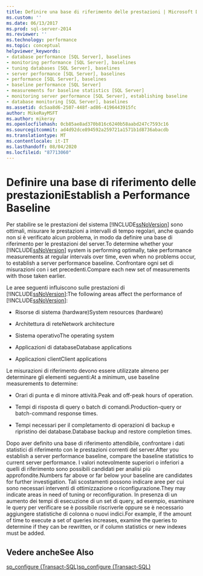 ```yaml
---
title: Definire una base di riferimento delle prestazioni | Microsoft Docs
ms.custom: ''
ms.date: 06/13/2017
ms.prod: sql-server-2014
ms.reviewer: ''
ms.technology: performance
ms.topic: conceptual
helpviewer_keywords:
- database performance [SQL Server], baselines
- monitoring performance [SQL Server], baselines
- tuning databases [SQL Server], baselines
- server performance [SQL Server], baselines
- performance [SQL Server], baselines
- baseline performance [SQL Server]
- measurements for baseline statistics [SQL Server]
- monitoring server performance [SQL Server], establishing baseline
- database monitoring [SQL Server], baselines
ms.assetid: dc5aa8d6-2507-448f-ad86-4196443915fc
author: MikeRayMSFT
ms.author: mikeray
ms.openlocfilehash: 0cb85ae8ad370b816c6240b58aabd247c7593c16
ms.sourcegitcommit: ad4d92dce894592a259721a1571b1d8736abacdb
ms.translationtype: MT
ms.contentlocale: it-IT
ms.lasthandoff: 08/04/2020
ms.locfileid: "87713060"
---
```

# <a name="establish-a-performance-baseline"></a><span data-ttu-id="b7327-102">Definire una base di riferimento delle prestazioni</span><span class="sxs-lookup"><span data-stu-id="b7327-102">Establish a Performance Baseline</span></span>
  <span data-ttu-id="b7327-103">Per stabilire se le prestazioni del sistema [!INCLUDE[ssNoVersion](../../includes/ssnoversion-md.md)] sono ottimali, misurare le prestazioni a intervalli di tempo regolari, anche quando non si è verificato alcun problema, in modo da definire una base di riferimento per le prestazioni del server.</span><span class="sxs-lookup"><span data-stu-id="b7327-103">To determine whether your [!INCLUDE[ssNoVersion](../../includes/ssnoversion-md.md)] system is performing optimally, take performance measurements at regular intervals over time, even when no problems occur, to establish a server performance baseline.</span></span> <span data-ttu-id="b7327-104">Confrontare ogni set di misurazioni con i set precedenti.</span><span class="sxs-lookup"><span data-stu-id="b7327-104">Compare each new set of measurements with those taken earlier.</span></span>  
  
 <span data-ttu-id="b7327-105">Le aree seguenti influiscono sulle prestazioni di [!INCLUDE[ssNoVersion](../../includes/ssnoversion-md.md)]:</span><span class="sxs-lookup"><span data-stu-id="b7327-105">The following areas affect the performance of [!INCLUDE[ssNoVersion](../../includes/ssnoversion-md.md)]:</span></span>  
  
-   <span data-ttu-id="b7327-106">Risorse di sistema (hardware)</span><span class="sxs-lookup"><span data-stu-id="b7327-106">System resources (hardware)</span></span>  
  
-   <span data-ttu-id="b7327-107">Architettura di rete</span><span class="sxs-lookup"><span data-stu-id="b7327-107">Network architecture</span></span>  
  
-   <span data-ttu-id="b7327-108">Sistema operativo</span><span class="sxs-lookup"><span data-stu-id="b7327-108">The operating system</span></span>  
  
-   <span data-ttu-id="b7327-109">Applicazioni di database</span><span class="sxs-lookup"><span data-stu-id="b7327-109">Database applications</span></span>  
  
-   <span data-ttu-id="b7327-110">Applicazioni client</span><span class="sxs-lookup"><span data-stu-id="b7327-110">Client applications</span></span>  
  
 <span data-ttu-id="b7327-111">Le misurazioni di riferimento devono essere utilizzate almeno per determinare gli elementi seguenti:</span><span class="sxs-lookup"><span data-stu-id="b7327-111">At a minimum, use baseline measurements to determine:</span></span>  
  
-   <span data-ttu-id="b7327-112">Orari di punta e di minore attività.</span><span class="sxs-lookup"><span data-stu-id="b7327-112">Peak and off-peak hours of operation.</span></span>  
  
-   <span data-ttu-id="b7327-113">Tempi di risposta di query o batch di comandi.</span><span class="sxs-lookup"><span data-stu-id="b7327-113">Production-query or batch-command response times.</span></span>  
  
-   <span data-ttu-id="b7327-114">Tempi necessari per il completamento di operazioni di backup e ripristino dei database.</span><span class="sxs-lookup"><span data-stu-id="b7327-114">Database backup and restore completion times.</span></span>  
  
 <span data-ttu-id="b7327-115">Dopo aver definito una base di riferimento attendibile, confrontare i dati statistici di riferimento con le prestazioni correnti del server.</span><span class="sxs-lookup"><span data-stu-id="b7327-115">After you establish a server performance baseline, compare the baseline statistics to current server performance.</span></span> <span data-ttu-id="b7327-116">I valori notevolmente superiori o inferiori a quelli di riferimento sono possibili candidati per analisi più approfondite.</span><span class="sxs-lookup"><span data-stu-id="b7327-116">Numbers far above or far below your baseline are candidates for further investigation.</span></span> <span data-ttu-id="b7327-117">Tali scostamenti possono indicare aree per cui sono necessari interventi di ottimizzazione o riconfigurazione.</span><span class="sxs-lookup"><span data-stu-id="b7327-117">They may indicate areas in need of tuning or reconfiguration.</span></span> <span data-ttu-id="b7327-118">In presenza di un aumento dei tempi di esecuzione di un set di query, ad esempio, esaminare le query per verificare se è possibile riscriverle oppure se è necessario aggiungere statistiche di colonna o nuovi indici.</span><span class="sxs-lookup"><span data-stu-id="b7327-118">For example, if the amount of time to execute a set of queries increases, examine the queries to determine if they can be rewritten, or if column statistics or new indexes must be added.</span></span>  
  
## <a name="see-also"></a><span data-ttu-id="b7327-119">Vedere anche</span><span class="sxs-lookup"><span data-stu-id="b7327-119">See Also</span></span>  
 [<span data-ttu-id="b7327-120">sp_configure &#40;Transact-SQL&#41;</span><span class="sxs-lookup"><span data-stu-id="b7327-120">sp_configure &#40;Transact-SQL&#41;</span></span>](/sql/relational-databases/system-stored-procedures/sp-configure-transact-sql)  
  
  
